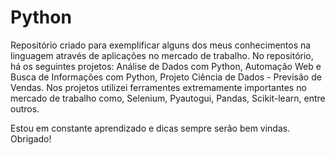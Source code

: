 # Python

Repositório criado para exemplificar alguns dos meus conhecimentos na linguagem através de aplicações no mercado de trabalho. 
No repositório, há os seguintes projetos: Análise de Dados com Python, Automação Web e Busca de Informações com Python, Projeto Ciência de Dados - Previsão de Vendas.
Nos projetos utilizei ferramentes extremamente importantes no mercado de trabalho como, Selenium, Pyautogui, Pandas, Scikit-learn, entre outros.

Estou em constante aprendizado e dicas sempre serão bem vindas. Obrigado!

